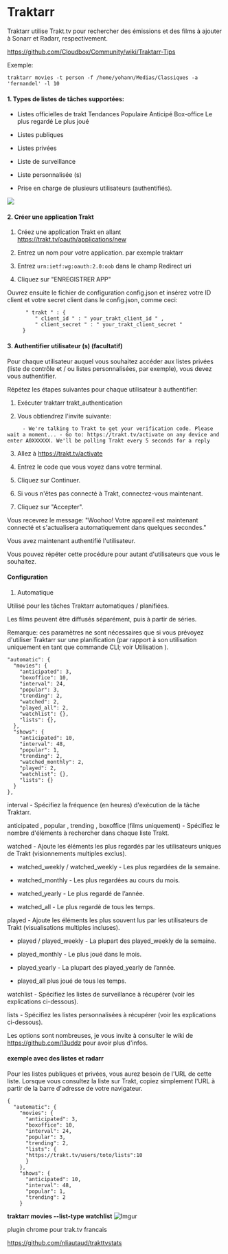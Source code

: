 # Traktarr

Traktarr utilise Trakt.tv pour rechercher des émissions et des films à ajouter à Sonarr et Radarr, respectivement.  

https://github.com/Cloudbox/Community/wiki/Traktarr-Tips  

Exemple:  
```
traktarr movies -t person -f /home/yohann/Medias/Classiques -a 'fernandel' -l 10
```

#### 1. Types de listes de tâches supportées:

* Listes officielles de trakt
        Tendances
        Populaire
        Anticipé
        Box-office
        Le plus regardé
        Le plus joué 

* Listes publiques

* Listes privées

* Liste de surveillance

* Liste personnalisée (s) 

* Prise en charge de plusieurs utilisateurs (authentifiés). 


<a href="https://asciinema.org/a/180044" target="_blank"><img src="https://asciinema.org/a/180044.svg" /></a>

#### 2. Créer une application Trakt
1. Créez une application Trakt en allant https://trakt.tv/oauth/applications/new

2. Entrez un nom pour votre application. par exemple traktarr

3. Entrez ```urn:ietf:wg:oauth:2.0:oob``` dans le champ Redirect uri

4. Cliquez sur "ENREGISTRER APP"

Ouvrez ensuite  le fichier de configuration config.json et 
insérez votre ID client et votre secret client dans le config.json, comme ceci:
```
      " trakt " : {
         " client_id " : " your_trakt_client_id " ,
         " client_secret " : " your_trakt_client_secret "
     } 
```

#### 3. Authentifier utilisateur (s) (facultatif)

Pour chaque utilisateur auquel vous souhaitez accéder aux listes privées (liste de contrôle et / ou listes personnalisées, par exemple), vous devez vous authentifier.

Répétez les étapes suivantes pour chaque utilisateur à authentifier:

1. Exécuter traktarr trakt_authentication

2. Vous obtiendrez l'invite suivante:
```
     - We're talking to Trakt to get your verification code. Please wait a moment... - Go to: https://trakt.tv/activate on any device and enter A0XXXXXX. We'll be polling Trakt every 5 seconds for a reply 
```
3. Allez à https://trakt.tv/activate

4. Entrez le code que vous voyez dans votre terminal.

5. Cliquez sur Continuer.

6. Si vous n'êtes pas connecté à Trakt, connectez-vous maintenant.

7. Cliquez sur "Accepter".

Vous recevrez le message: "Woohoo! Votre appareil est maintenant connecté et s'actualisera automatiquement dans quelques secondes."

Vous avez maintenant authentifié l'utilisateur.

Vous pouvez répéter cette procédure pour autant d'utilisateurs que vous le souhaitez.

#### Configuration

1. Automatique

Utilisé pour les tâches Traktarr automatiques / planifiées.

Les films peuvent être diffusés séparément, puis à partir de séries.

Remarque: ces paramètres ne sont nécessaires que si vous prévoyez d'utiliser Traktarr sur une planification (par rapport à son utilisation uniquement en tant que commande CLI; voir Utilisation ).
```
"automatic": {
  "movies": {
    "anticipated": 3,
    "boxoffice": 10,
    "interval": 24,
    "popular": 3,
    "trending": 2,
    "watched": 2,
    "played_all": 2,
    "watchlist": {},
    "lists": {},
  },
  "shows": {
    "anticipated": 10,
    "interval": 48,
    "popular": 1,
    "trending": 2,
    "watched_monthly": 2,
    "played": 2,
    "watchlist": {},
    "lists": {}
  }
},
```

interval - Spécifiez la fréquence (en heures) d'exécution de la tâche Traktarr.

anticipated , popular , trending , boxoffice (films uniquement) - Spécifiez le nombre d'éléments à rechercher dans chaque liste Trakt.

watched - Ajoute les éléments les plus regardés par les utilisateurs uniques de Trakt (visionnements multiples exclus).

* watched_weekly / watched_weekly - Les plus regardées de la semaine.

* watched_monthly - Les plus regardées au cours du mois.

* watched_yearly - Le plus regardé de l’année.

* watched_all - Le plus regardé de tous les temps. 

played - Ajoute les éléments les plus souvent lus par les utilisateurs de Trakt (visualisations multiples incluses).

* played / played_weekly - La plupart des played_weekly de la semaine.

* played_monthly - Le plus joué dans le mois.

* played_yearly - La plupart des played_yearly de l’année.

* played_all plus joué de tous les temps. 

watchlist - Spécifiez les listes de surveillance à récupérer (voir les explications ci-dessous).

lists - Spécifiez les listes personnalisées à récupérer (voir les explications ci-dessous).

Les options sont nombreuses, je vous invite à consulter le wiki de https://github.com/l3uddz pour avoir plus d'infos.

#### exemple avec des listes et radarr

Pour les listes publiques et privées, vous aurez besoin de l'URL de cette liste. Lorsque vous consultez la liste sur Trakt, copiez simplement l'URL à partir de la barre d'adresse de votre navigateur.

```
{
  "automatic": {
    "movies": {
      "anticipated": 3,
      "boxoffice": 10,
      "interval": 24,
      "popular": 3,
      "trending": 2,
      "lists": {
      "https://trakt.tv/users/toto/lists":10
      }
    },
    "shows": {
      "anticipated": 10,
      "interval": 48,
      "popular": 1,
      "trending": 2
    }
```

**traktarr movies --list-type watchlist**
![Imgur](https://i.imgur.com/3qawDFd.png)

plugin chrome pour trak.tv francais

https://github.com/nliautaud/trakttvstats